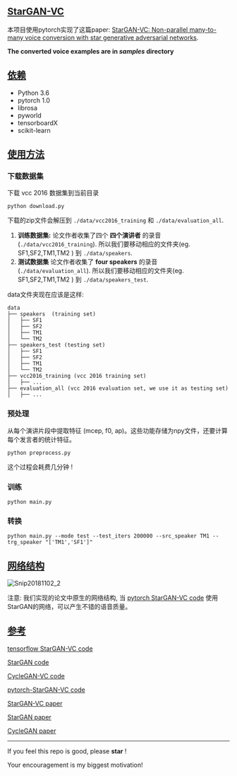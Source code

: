 ## [StarGAN-VC](https://github.com/hujinsen/pytorch-StarGAN-VC)

本项目使用pytorch实现了这篇paper: [StarGAN-VC: Non-parallel many-to-many voice conversion with star generative adversarial networks](https://arxiv.org/abs/1806.02169).

**The converted voice examples are in *samples* directory**



## [依赖](https://github.com/hujinsen/pytorch-StarGAN-VC)
- Python 3.6 
- pytorch 1.0
- librosa 
- pyworld 
- tensorboardX
- scikit-learn


## [使用方法](https://github.com/hujinsen/pytorch-StarGAN-VC)

### 下载数据集

下载 vcc 2016 数据集到当前目录

```
python download.py 
```
下载的zip文件会解压到 `./data/vcc2016_training` 和 `./data/evaluation_all`.

1. **训练数据集:** 论文作者收集了四个 **四个演讲者** 的录音 (`./data/vcc2016_training`). 所以我们要移动相应的文件夹(eg. SF1,SF2,TM1,TM2 ) 到 `./data/speakers`.
2. **测试数据集** 论文作者收集了 **four speakers** 的录音 (`./data/evaluation_all`). 所以我们要移动相应的文件夹(eg. SF1,SF2,TM1,TM2 ) 到 `./data/speakers_test`.

data文件夹现在应该是这样:

```
data
├── speakers  (training set)
│   ├── SF1
│   ├── SF2
│   ├── TM1
│   └── TM2
├── speakers_test (testing set)
│   ├── SF1
│   ├── SF2
│   ├── TM1
│   └── TM2
├── vcc2016_training (vcc 2016 training set)
│   ├── ...
├── evaluation_all (vcc 2016 evaluation set, we use it as testing set)
│   ├── ...
```

### 预处理

从每个演讲片段中提取特征 (mcep, f0, ap)。这些功能存储为npy文件，还要计算每个发言者的统计特征。

```
python preprocess.py
```

这个过程会耗费几分钟 !


### 训练

```
python main.py
```



### 转换


```
python main.py --mode test --test_iters 200000 --src_speaker TM1 --trg_speaker "['TM1','SF1']"
```


## [网络结构](https://github.com/hujinsen/pytorch-StarGAN-VC)

![Snip20181102_2](https://github.com/hujinsen/StarGAN-Voice-Conversion/raw/master/imgs/Snip20181102_2.png)



注意: 我们实现的论文中原生的网络结构, 当 [pytorch StarGAN-VC code](https://github.com/liusongxiang/StarGAN-Voice-Conversion) 使用StarGAN的网络，可以产生不错的语音质量。

## [参考](https://github.com/hujinsen/pytorch-StarGAN-VC)
[tensorflow StarGAN-VC code](https://github.com/hujinsen/StarGAN-Voice-Conversion)

[StarGAN code](https://github.com/taki0112/StarGAN-Tensorflow)

[CycleGAN-VC code](https://github.com/leimao/Voice_Converter_CycleGAN)


[pytorch-StarGAN-VC code](https://github.com/liusongxiang/StarGAN-Voice-Conversion)

[StarGAN-VC paper](https://arxiv.org/abs/1806.02169)

[StarGAN paper](https://arxiv.org/abs/1806.02169)

[CycleGAN paper](https://arxiv.org/abs/1703.10593v4)

---

If you feel this repo is good, please  **star**  ! 

Your encouragement is my biggest motivation!
